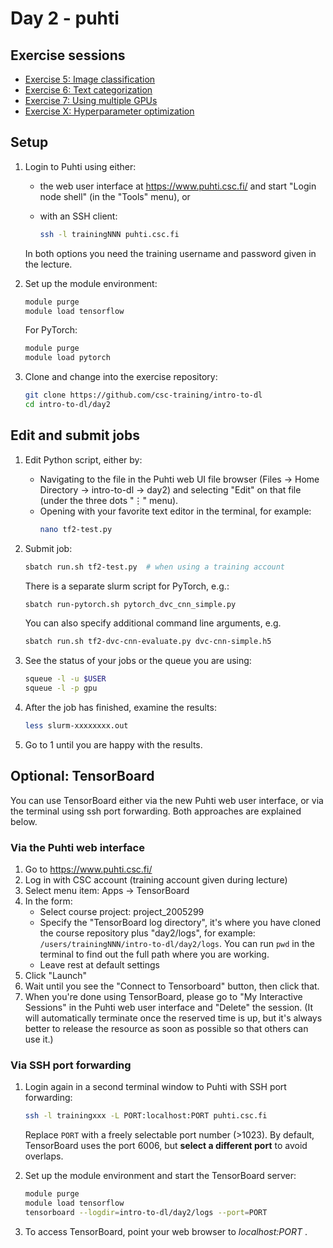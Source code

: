 # Day 2 - puhti

## Exercise sessions

* [Exercise 5: Image classification](Exercise_5.md)
* [Exercise 6: Text categorization](Exercise_6.md)
* [Exercise 7: Using multiple GPUs](Exercise_7.md)
* [Exercise X: Hyperparameter optimization](Exercise_X.md)

## Setup

1. Login to Puhti using either:
   - the web user interface at <https://www.puhti.csc.fi/> and start "Login node shell" (in the "Tools" menu), or
   - with an SSH client:
 
     ```bash
     ssh -l trainingNNN puhti.csc.fi
     ```
   In both options you need the training username and password given in the lecture.
        
2. Set up the module environment:

   ```bash
   module purge
   module load tensorflow
   ```

   For PyTorch:
   
   ```bash
   module purge
   module load pytorch
   ```
   
3. Clone and change into the exercise repository:

   ```bash
   git clone https://github.com/csc-training/intro-to-dl
   cd intro-to-dl/day2
   ```

## Edit and submit jobs

1. Edit Python script, either by:
   - Navigating to the file in the Puhti web UI file browser (Files → Home Directory → intro-to-dl → day2) and selecting "Edit" on that file (under the three dots "⋮" menu).
   - Opening with your favorite text editor in the terminal, for example:
     ```bash
     nano tf2-test.py
     ```

2. Submit job:

   ```bash
   sbatch run.sh tf2-test.py  # when using a training account
   ```

   There is a separate slurm script for PyTorch, e.g.:
   
   ```bash
   sbatch run-pytorch.sh pytorch_dvc_cnn_simple.py
   ```

   You can also specify additional command line arguments, e.g.

   ```bash
   sbatch run.sh tf2-dvc-cnn-evaluate.py dvc-cnn-simple.h5
   ```

3. See the status of your jobs or the queue you are using:

   ```bash
   squeue -l -u $USER
   squeue -l -p gpu
   ```

4. After the job has finished, examine the results:

   ```bash
   less slurm-xxxxxxxx.out
   ```

5. Go to 1 until you are happy with the results.

## Optional: TensorBoard

You can use TensorBoard either via the new Puhti web user interface, or via the terminal using ssh port forwarding. Both approaches are explained below.

### Via the Puhti web interface

1. Go to <https://www.puhti.csc.fi/>
2. Log in with CSC account (training account given during lecture)
3. Select menu item: Apps → TensorBoard
4. In the form:
   - Select course project: project_2005299
   - Specify the "TensorBoard log directory", it's where you have cloned the course repository plus "day2/logs", for example:
  `/users/trainingNNN/intro-to-dl/day2/logs`. You can run `pwd` in the terminal to find out the full path where you are working.
   - Leave rest at default settings
6. Click "Launch"
7. Wait until you see the "Connect to Tensorboard" button, then click that.
8. When you're done using TensorBoard, please go to "My Interactive Sessions" in the Puhti web user interface and "Delete" the session. (It will automatically terminate once the reserved time is up, but it's always better to release the resource as soon as possible so that others can use it.)

### Via SSH port forwarding

1. Login again in a second terminal window to Puhti with SSH port forwarding:

   ```bash
   ssh -l trainingxxx -L PORT:localhost:PORT puhti.csc.fi
   ```
        
   Replace `PORT` with a freely selectable port number (>1023). By default, TensorBoard uses the port 6006, but **select a different port** to avoid overlaps. 

2. Set up the module environment and start the TensorBoard server:

   ```bash
   module purge
   module load tensorflow
   tensorboard --logdir=intro-to-dl/day2/logs --port=PORT
   ```

3. To access TensorBoard, point your web browser to *localhost:PORT* .
